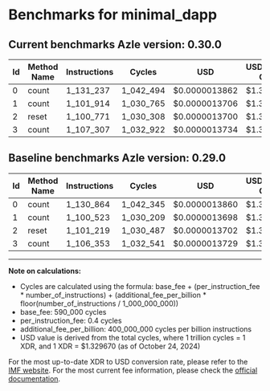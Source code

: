 # Benchmarks for minimal_dapp

## Current benchmarks Azle version: 0.30.0

| Id  | Method Name | Instructions | Cycles    | USD           | USD/Million Calls | Change                          |
| --- | ----------- | ------------ | --------- | ------------- | ----------------- | ------------------------------- |
| 0   | count       | 1_131_237    | 1_042_494 | $0.0000013862 | $1.38             | <font color="red">+373</font>   |
| 1   | count       | 1_101_914    | 1_030_765 | $0.0000013706 | $1.37             | <font color="red">+1_391</font> |
| 2   | reset       | 1_100_771    | 1_030_308 | $0.0000013700 | $1.36             | <font color="green">-448</font> |
| 3   | count       | 1_107_307    | 1_032_922 | $0.0000013734 | $1.37             | <font color="red">+954</font>   |

## Baseline benchmarks Azle version: 0.29.0

| Id  | Method Name | Instructions | Cycles    | USD           | USD/Million Calls |
| --- | ----------- | ------------ | --------- | ------------- | ----------------- |
| 0   | count       | 1_130_864    | 1_042_345 | $0.0000013860 | $1.38             |
| 1   | count       | 1_100_523    | 1_030_209 | $0.0000013698 | $1.36             |
| 2   | reset       | 1_101_219    | 1_030_487 | $0.0000013702 | $1.37             |
| 3   | count       | 1_106_353    | 1_032_541 | $0.0000013729 | $1.37             |

---

**Note on calculations:**

- Cycles are calculated using the formula: base_fee + (per_instruction_fee \* number_of_instructions) + (additional_fee_per_billion \* floor(number_of_instructions / 1_000_000_000))
- base_fee: 590_000 cycles
- per_instruction_fee: 0.4 cycles
- additional_fee_per_billion: 400_000_000 cycles per billion instructions
- USD value is derived from the total cycles, where 1 trillion cycles = 1 XDR, and 1 XDR = $1.329670 (as of October 24, 2024)

For the most up-to-date XDR to USD conversion rate, please refer to the [IMF website](https://www.imf.org/external/np/fin/data/rms_sdrv.aspx).
For the most current fee information, please check the [official documentation](https://internetcomputer.org/docs/current/developer-docs/gas-cost#execution).
